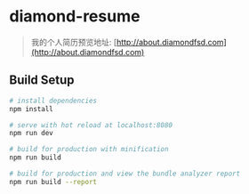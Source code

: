 # diamond-resume

> 我的个人简历预览地址: [http://about.diamondfsd.com](http://about.diamondfsd.com)

## Build Setup

``` bash
# install dependencies
npm install

# serve with hot reload at localhost:8080
npm run dev

# build for production with minification
npm run build

# build for production and view the bundle analyzer report
npm run build --report
```
